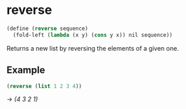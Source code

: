 # reverse
```scheme
(define (reverse sequence)
  (fold-left (lambda (x y) (cons y x)) nil sequence))
```
Returns a new list by reversing the elements of a given one.

## Example
```scheme
(reverse (list 1 2 3 4))
```
-> *(4 3 2 1)*